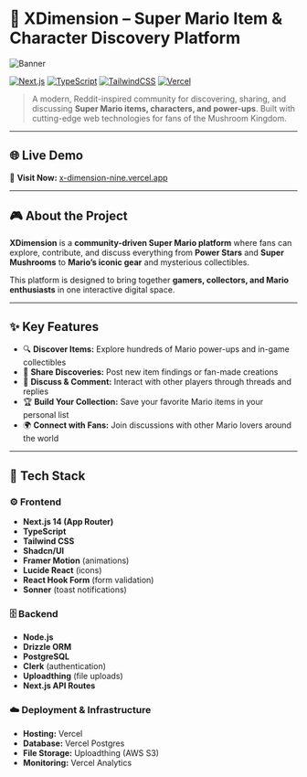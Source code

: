 # 🍄 XDimension – Super Mario Item & Character Discovery Platform

![Banner](https://via.placeholder.com/1200x400/1f2937/ffffff?text=XDimension+-+Super+Mario+Item+Community)

[![Next.js](https://img.shields.io/badge/Next.js-14-black?style=flat&logo=next.js)](https://nextjs.org/)
[![TypeScript](https://img.shields.io/badge/TypeScript-5.0-blue?style=flat&logo=typescript)](https://www.typescriptlang.org/)
[![TailwindCSS](https://img.shields.io/badge/TailwindCSS-3.4-38BDF8?style=flat&logo=tailwind-css)](https://tailwindcss.com/)
[![Vercel](https://img.shields.io/badge/Deployed_on-Vercel-black?style=flat&logo=vercel)](https://x-dimension-nine.vercel.app)

> A modern, Reddit-inspired community for discovering, sharing, and discussing **Super Mario items, characters, and power-ups**. Built with cutting-edge web technologies for fans of the Mushroom Kingdom.  

---

## 🌐 Live Demo

🔗 **Visit Now:** [x-dimension-nine.vercel.app](https://x-dimension-nine.vercel.app)

---

## 🎮 About the Project

**XDimension** is a **community-driven Super Mario platform** where fans can explore, contribute, and discuss everything from **Power Stars** and **Super Mushrooms** to **Mario’s iconic gear** and mysterious collectibles.  

This platform is designed to bring together **gamers, collectors, and Mario enthusiasts** in one interactive digital space.

---

## ✨ Key Features

- 🔍 **Discover Items:** Explore hundreds of Mario power-ups and in-game collectibles  
- 🧩 **Share Discoveries:** Post new item findings or fan-made creations  
- 💬 **Discuss & Comment:** Interact with other players through threads and replies  
- 🏆 **Build Your Collection:** Save your favorite Mario items in your personal list  
- 🌍 **Connect with Fans:** Join discussions with other Mario lovers around the world  

---

## 🧱 Tech Stack

### ⚙️ **Frontend**
- **Next.js 14 (App Router)**
- **TypeScript**
- **Tailwind CSS**
- **Shadcn/UI**
- **Framer Motion** (animations)
- **Lucide React** (icons)
- **React Hook Form** (form validation)
- **Sonner** (toast notifications)

### 🗄️ **Backend**
- **Node.js**
- **Drizzle ORM**
- **PostgreSQL**
- **Clerk** (authentication)
- **Uploadthing** (file uploads)
- **Next.js API Routes**

### ☁️ **Deployment & Infrastructure**
- **Hosting:** Vercel  
- **Database:** Vercel Postgres  
- **File Storage:** Uploadthing (AWS S3)  
- **Monitoring:** Vercel Analytics  
